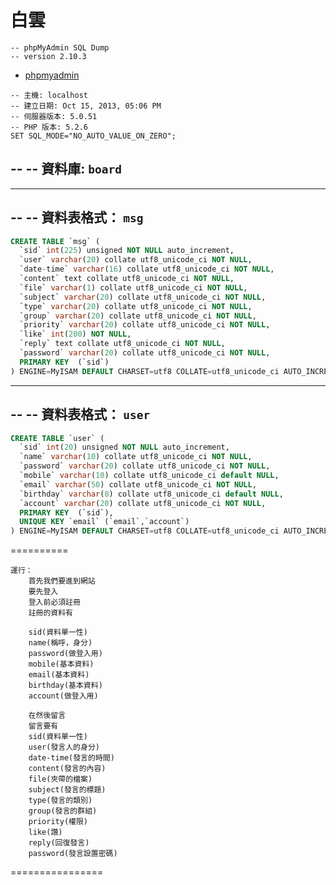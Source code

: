 白雲
==================
```
-- phpMyAdmin SQL Dump
-- version 2.10.3
```

* [phpmyadmin](http://www.phpmyadmin.net)

```
-- 主機: localhost
-- 建立日期: Oct 15, 2013, 05:06 PM
-- 伺服器版本: 5.0.51
-- PHP 版本: 5.2.6
SET SQL_MODE="NO_AUTO_VALUE_ON_ZERO";
```
-- 
-- 資料庫: `board`
-- 

-- --------------------------------------------------------

-- 
-- 資料表格式： `msg`
-- 
```sql
CREATE TABLE `msg` (
  `sid` int(225) unsigned NOT NULL auto_increment,
  `user` varchar(20) collate utf8_unicode_ci NOT NULL,
  `date-time` varchar(16) collate utf8_unicode_ci NOT NULL,
  `content` text collate utf8_unicode_ci NOT NULL,
  `file` varchar(1) collate utf8_unicode_ci NOT NULL,
  `subject` varchar(20) collate utf8_unicode_ci NOT NULL,
  `type` varchar(20) collate utf8_unicode_ci NOT NULL,
  `group` varchar(20) collate utf8_unicode_ci NOT NULL,
  `priority` varchar(20) collate utf8_unicode_ci NOT NULL,
  `like` int(200) NOT NULL,
  `reply` text collate utf8_unicode_ci NOT NULL,
  `password` varchar(20) collate utf8_unicode_ci NOT NULL,
  PRIMARY KEY  (`sid`)
) ENGINE=MyISAM DEFAULT CHARSET=utf8 COLLATE=utf8_unicode_ci AUTO_INCREMENT=1 ;
```

-- --------------------------------------------------------

-- 
-- 資料表格式： `user`
-- 
```sql
CREATE TABLE `user` (
  `sid` int(20) unsigned NOT NULL auto_increment,
  `name` varchar(10) collate utf8_unicode_ci NOT NULL,
  `password` varchar(20) collate utf8_unicode_ci NOT NULL,
  `mobile` varchar(10) collate utf8_unicode_ci default NULL,
  `email` varchar(50) collate utf8_unicode_ci NOT NULL,
  `birthday` varchar(8) collate utf8_unicode_ci default NULL,
  `account` varchar(20) collate utf8_unicode_ci NOT NULL,
  PRIMARY KEY  (`sid`),
  UNIQUE KEY `email` (`email`,`account`)
) ENGINE=MyISAM DEFAULT CHARSET=utf8 COLLATE=utf8_unicode_ci AUTO_INCREMENT=1 ;
```
==========
```
運行：
	首先我們要進到網站
	要先登入
	登入前必須註冊
	註冊的資料有
	
	sid(資料單一性)
	name(稱呼，身分)
	password(做登入用)
	mobile(基本資料)
	email(基本資料)
	birthday(基本資料)
	account(做登入用)
	
	在然後留言
	留言要有
	sid(資料單一性)
    user(發言人的身分)
    date-time(發言的時間)
    content(發言的內容)
    file(夾帶的檔案)
    subject(發言的標題)
    type(發言的類別)
    group(發言的群組)
    priority(權限)
    like(讚)
    reply(回復發言)
    password(發言設置密碼)
```
================